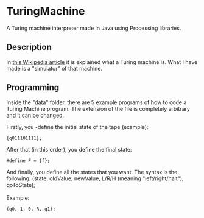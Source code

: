 # TuringMachine
A Turing machine interpreter made in Java using Processing libraries.

## Description
In [this Wikipedia article](https://en.wikipedia.org/wiki/Turing_machine) it is explained what a Turing machine is.
What I have made is a "simulator" of that machine.

## Programming
Inside the "data" folder, there are 5 example programs of how to code a Turing Machine program. The extension of the file is completely arbitrary and it can be changed.

Firstly, you -define the initial state of the tape (example):
```Td
{q011101111};
```

After that (in this order), you define the final state:
```Td
#define F = {f};
```

And finally, you define all the states that you want. The syntax is the following: (state, oldValue, newValue, L/R/H (meaning "left/right/halt"), goToState);<br/><br/>
Example:
```Td
(q0, 1, 0, R, q1);
```
